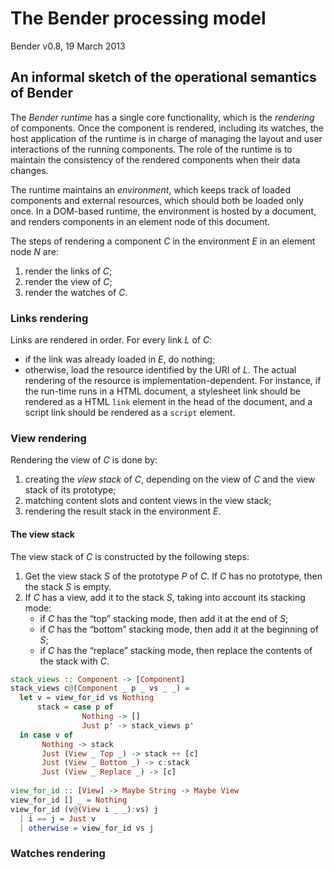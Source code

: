 # The Bender processing model

Bender v0.8, 19 March 2013

## An informal sketch of the operational semantics of Bender

The *Bender runtime* has a single core functionality, which is the *rendering*
of components.
Once the component is rendered, including its watches, the host application of
the runtime is in charge of managing the layout and user interactions of the
running components.
The role of the runtime is to maintain the consistency of the rendered
components when their data changes.

The runtime maintains an *environment*, which keeps track of loaded components
and external resources, which should both be loaded only once.
In a DOM-based runtime, the environment is hosted by a document, and renders
components in an element node of this document.

The steps of rendering a component *C* in the environment *E* in an element node
*N* are:

1. render the links of *C*;
2. render the view of *C*;
3. render the watches of *C*.

### Links rendering

Links are rendered in order. For every link *L* of *C*:

* if the link was already loaded in *E*, do nothing;
* otherwise, load the resource identified by the URI of *L*.
  The actual rendering of the resource is implementation-dependent.
  For instance, if the run-time runs in a HTML document, a stylesheet link
  should be rendered as a HTML `link` element in the head of the document, and a
  script link should be rendered as a `script` element.

### View rendering

Rendering the view of *C* is done by:

1. creating the *view stack* of *C*, depending on the view of *C* and the view
   stack of its prototype;
2. matching content slots and content views in the view stack;
3. rendering the result stack in the environment *E*.

#### The view stack

The view stack of *C* is constructed by the following steps:

1. Get the view stack *S* of the prototype *P* of *C*. If *C* has no prototype,
   then the stack *S* is empty.
2. If *C* has a view, add it to the stack *S*, taking into account its stacking
   mode:
     * if *C* has the “top” stacking mode, then add it at the end of *S*;
     * if *C* has the “bottom” stacking mode, then add it at the beginning of
       *S*;
     * if *C* has the “replace” stacking mode, then replace the contents of the
       stack with *C*.

```haskell
stack_views :: Component -> [Component]
stack_views c@(Component _ p _ vs _ _) =
  let v = view_for_id vs Nothing
      stack = case p of
                Nothing -> []
                Just p' -> stack_views p'
  in case v of
       Nothing -> stack
       Just (View _ Top _) -> stack ++ [c]
       Just (View _ Bottom _) -> c:stack
       Just (View _ Replace _) -> [c]
    
view_for_id :: [View] -> Maybe String -> Maybe View
view_for_id [] _ = Nothing
view_for_id (v@(View i _ _):vs) j
  | i == j = Just v
  | otherwise = view_for_id vs j
```

### Watches rendering
